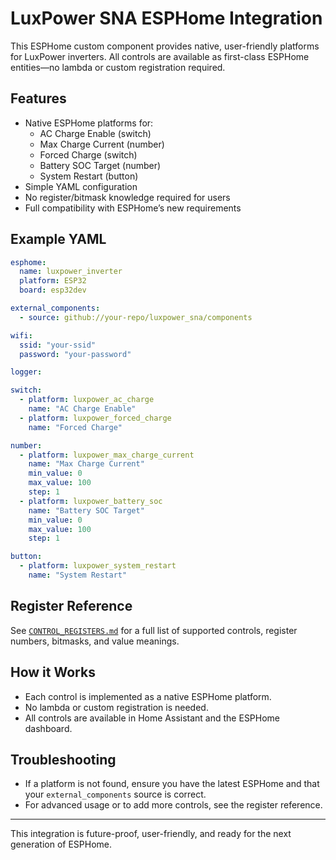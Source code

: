# LuxPower SNA ESPHome Integration

This ESPHome custom component provides native, user-friendly platforms for LuxPower inverters. All controls are available as first-class ESPHome entities—no lambda or custom registration required.

## Features

- Native ESPHome platforms for:
  - AC Charge Enable (switch)
  - Max Charge Current (number)
  - Forced Charge (switch)
  - Battery SOC Target (number)
  - System Restart (button)
- Simple YAML configuration
- No register/bitmask knowledge required for users
- Full compatibility with ESPHome’s new requirements

## Example YAML

```yaml
esphome:
  name: luxpower_inverter
  platform: ESP32
  board: esp32dev

external_components:
  - source: github://your-repo/luxpower_sna/components

wifi:
  ssid: "your-ssid"
  password: "your-password"

logger:

switch:
  - platform: luxpower_ac_charge
    name: "AC Charge Enable"
  - platform: luxpower_forced_charge
    name: "Forced Charge"

number:
  - platform: luxpower_max_charge_current
    name: "Max Charge Current"
    min_value: 0
    max_value: 100
    step: 1
  - platform: luxpower_battery_soc
    name: "Battery SOC Target"
    min_value: 0
    max_value: 100
    step: 1

button:
  - platform: luxpower_system_restart
    name: "System Restart"
```

## Register Reference

See [`CONTROL_REGISTERS.md`](CONTROL_REGISTERS.md) for a full list of supported controls, register numbers, bitmasks, and value meanings.

## How it Works

- Each control is implemented as a native ESPHome platform.
- No lambda or custom registration is needed.
- All controls are available in Home Assistant and the ESPHome dashboard.

## Troubleshooting

- If a platform is not found, ensure you have the latest ESPHome and that your `external_components` source is correct.
- For advanced usage or to add more controls, see the register reference.

---

This integration is future-proof, user-friendly, and ready for the next generation of ESPHome.
